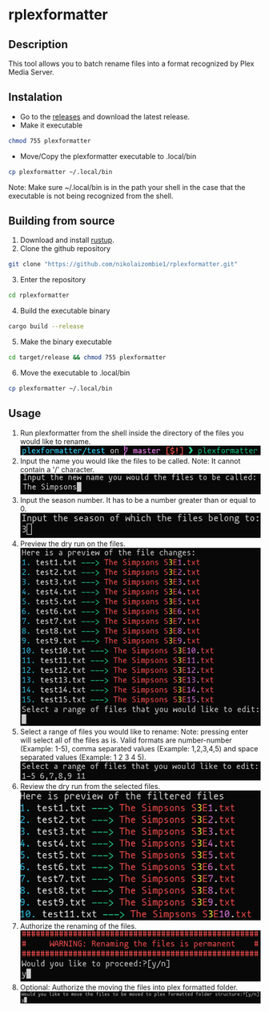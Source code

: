 # rplexformatter

## Description
This tool allows you to batch rename files into a format recognized by Plex Media Server.

## Instalation
- Go to the [releases](https://github.com/nikolaizombie1/rplexformatter/releases) and download the latest release.
- Make it executable
``` sh
chmod 755 plexformatter
```
- Move/Copy the plexformatter executable to .local/bin
``` sh
cp plexformatter ~/.local/bin
```
Note: Make sure ~/.local/bin is in the path your shell in the case that the executable is not being recognized from the shell.

## Building from source
1. Download and install [rustup](https://rustup.rs/).
2. Clone the github repository
``` sh
git clone "https://github.com/nikolaizombie1/rplexformatter.git" 
```
3. Enter the repository
``` sh
cd rplexformatter
```
4. Build the executable binary
``` sh
cargo build --release
```
5. Make the binary executable
``` sh
cd target/release && chmod 755 plexformatter
```
6. Move the executable to .local/bin
``` sh
cp plexformatter ~/.local/bin
```

## Usage
1. Run plexformatter from the shell inside the directory of the files you would like to rename.
![Running the executable](ReadMe_Pictures/1.%20Usage.png)
2. Input the name you would like the files to be called. Note: It cannot contain a '/' character.
![Entering a name](ReadMe_Pictures/2.%20Usage.png)
3. Input the season number. It has to be a number greater than or equal to 0.
![Entering a season](ReadMe_Pictures/3.%20Usage.png)
4. Preview the dry run on the files.
![Dry run](ReadMe_Pictures/4.%20Usage.png)
5. Select a range of files you would like to rename: Note: pressing enter will select all of the files as is. Valid formats are number-number (Example: 1-5), comma separated values (Example: 1,2,3,4,5) and space separated values (Example: 1 2 3 4 5).
![Selecting range](ReadMe_Pictures/5.%20Usage.png)
6. Review the dry run from the selected files.
![Review dry run](ReadMe_Pictures/6.%20Usage.png)
7. Authorize the renaming of the files.
![Authorize changes](ReadMe_Pictures/7.%20Usage.png)
8. Optional: Authorize the moving the files into plex formatted folder.
![Move files to folder](ReadMe_Pictures/8.%20Usage.png)
